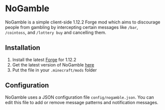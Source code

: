 # NoGamble

NoGamble is a simple client-side 1.12.2 Forge mod which aims to discourage people from gambling by intercepting certain messages like `/bar`, `/cointoss`, and `/lottery buy` and cancelling them.

## Installation
1. Install the latest [Forge](https://files.minecraftforge.net/net/minecraftforge/forge/index_1.12.2.html) for 1.12.2
2. Get the latest version of NoGamble [here](https://github.com/aembur/nogamble/releases)
3. Put the file in your `.minecraft/mods` folder

## Configuration
NoGamble uses a JSON configuration file `config/nogamble.json`. You can edit this file to add or remove message patterns and notification messages.
